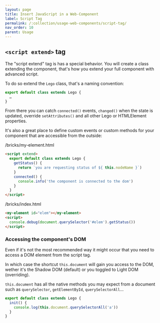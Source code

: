```yaml
---
layout: page
title: Insert JavaScript in a Web-Component
label: Script Tag
permalink: /:collection/usage-web-components/script-tag/
nav_order: 10
parent: Usage
---
```




## `<script extend>` tag

The "script extend" tag is has a special behavior.
You will create a class extending the component, that's how you extend your
full component with advanced script.

To do so extend the `Lego` class, that's a naming convention:

```js
export default class extends Lego {
  …
}
```

From there you can catch `connected()` events, `changed()` when the state is updated,
override `setAttributes()` and all other Lego or HTMLElement properties.

It's also a great place to define custom events or custom methods for your component
that are accessible from the outside:

/bricks/my-element.html
```html
<script extend>
  export default class extends Lego {
    getStatus() {
      return `you are requesting status of ${ this.nodeName }`)
    }
    connected() {
      console.info('the component is connected to the dom')
    }
  }
</script>
```

/bricks/index.html
```html
<my-element id="elem"></my-element>
<script>
  console.debug(document.querySelector('#elem').getStatus())
</script>
```

### Accessing the component's DOM

Even if it's not the most recommended way it might occur that you need to access a DOM element from the script tag.

In which case the shortcut `this.document` will gain you access to the DOM,
wether it's the Shadow DOM (default) or you toggled to Light DOM (overriding).

`this.document` has all the native methods you may expect from a document such as
`querySelector`, `getElementById`, `querySelectorAll`…

```js
export default class extends Lego {
  init() {
    console.log(this.document.querySelectorAll('a'))
  }
}
```
